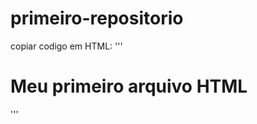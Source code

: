 # primeiro-repositorio
  
copiar codigo em HTML:
'''
</html>
<h1>Meu primeiro arquivo HTML</h1>

</html>
'''
  
  

